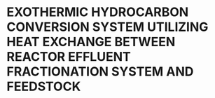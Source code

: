 # EXOTHERMIC HYDROCARBON CONVERSION SYSTEM UTILIZING HEAT EXCHANGE BETWEEN REACTOR EFFLUENT FRACTIONATION SYSTEM AND FEEDSTOCK
